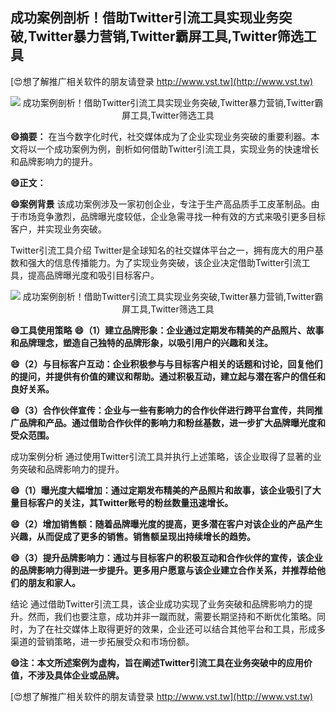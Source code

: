 ## **成功案例剖析！借助Twitter引流工具实现业务突破,Twitter暴力营销,Twitter霸屏工具,Twitter筛选工具**

[😍想了解推广相关软件的朋友请登录 http://www.vst.tw](http://www.vst.tw)

 <center><img src="https://vst.tw/MP4/tuiguang/png/8.png" alt="成功案例剖析！借助Twitter引流工具实现业务突破,Twitter暴力营销,Twitter霸屏工具,Twitter筛选工具"></center>

**😄摘要：**
在当今数字化时代，社交媒体成为了企业实现业务突破的重要利器。本文将以一个成功案例为例，剖析如何借助Twitter引流工具，实现业务的快速增长和品牌影响力的提升。

**😄正文：**

**😄案例背景**
该成功案例涉及一家初创企业，专注于生产高品质手工皮革制品。由于市场竞争激烈，品牌曝光度较低，企业急需寻找一种有效的方式来吸引更多目标客户，并实现业务突破。

Twitter引流工具介绍
Twitter是全球知名的社交媒体平台之一，拥有庞大的用户基数和强大的信息传播能力。为了实现业务突破，该企业决定借助Twitter引流工具，提高品牌曝光度和吸引目标客户。

 <center><img src="https://vst.tw/MP4/tuiguang/png/0.png" alt="成功案例剖析！借助Twitter引流工具实现业务突破,Twitter暴力营销,Twitter霸屏工具,Twitter筛选工具"></center>

**😄工具使用策略**
**😄（1）建立品牌形象：企业通过定期发布精美的产品照片、故事和品牌理念，塑造自己独特的品牌形象，以吸引用户的兴趣和关注。**

**😄（2）与目标客户互动：企业积极参与与目标客户相关的话题和讨论，回复他们的提问，并提供有价值的建议和帮助。通过积极互动，建立起与潜在客户的信任和良好关系。**

**😄（3）合作伙伴宣传：企业与一些有影响力的合作伙伴进行跨平台宣传，共同推广品牌和产品。通过借助合作伙伴的影响力和粉丝基数，进一步扩大品牌曝光度和受众范围。**

成功案例分析 通过使用Twitter引流工具并执行上述策略，该企业取得了显著的业务突破和品牌影响力的提升。

**😄（1）曝光度大幅增加：通过定期发布精美的产品照片和故事，该企业吸引了大量目标客户的关注，其Twitter账号的粉丝数量迅速增长。**

**😄（2）增加销售额：随着品牌曝光度的提高，更多潜在客户对该企业的产品产生兴趣，从而促成了更多的销售。销售额呈现出持续增长的趋势。**

**😄（3）提升品牌影响力：通过与目标客户的积极互动和合作伙伴的宣传，该企业的品牌影响力得到进一步提升。更多用户愿意与该企业建立合作关系，并推荐给他们的朋友和家人。**

结论 通过借助Twitter引流工具，该企业成功实现了业务突破和品牌影响力的提升。然而，我们也要注意，成功并非一蹴而就，需要长期坚持和不断优化策略。同时，为了在社交媒体上取得更好的效果，企业还可以结合其他平台和工具，形成多渠道的营销策略，进一步拓展受众和市场份额。

**😄注：本文所述案例为虚构，旨在阐述Twitter引流工具在业务突破中的应用价值，不涉及具体企业或品牌。**

[😍想了解推广相关软件的朋友请登录 http://www.vst.tw](http://www.vst.tw)



